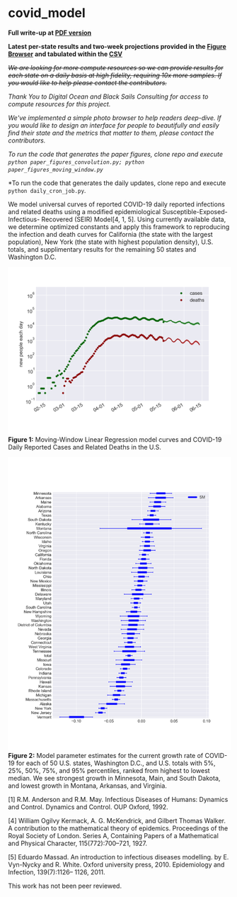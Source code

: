 # covid_model

**Full write-up at [PDF version](https://covid-figures.s3-us-west-2.amazonaws.com/covid.pdf)**

**Latest per-state results and two-week projections provided in the [Figure Browser](https://htmlpreview.github.io/?https://github.com/douglasmason/covid_model/blob/master/plot_browser_moving_window_statsmodels_only/index.html) and tabulated within the [CSV](https://covid-figures.s3-us-west-2.amazonaws.com/2020_05_17_date_smoothed_moving_window_21_days_statsmodels/simplified_state_prediction.csv)**

~~*We are looking for more compute resources so we can provide results for each state on a daily basis at high fidelity, requiring 10x more samples. If you would like to help please contact the contributors.*~~

*Thank You to Digital Ocean and Black Sails Consulting for access to compute resources for this project.*

*We've  implemented a simple photo browser to help readers deep-dive. If you would like to design an interface for people to beautifully and easily find their state and the metrics that matter to them, please contact the contributors.*

*To run the code that generates the paper figures, clone repo and execute `python paper_figures_convolution.py; python paper_figures_moving_window.py`*

*To run the code that generates the daily updates, clone repo and execute `python daily_cron_job.py`.

We model universal curves of reported COVID-19 daily reported infections and related deaths using a modified epidemiological Susceptible-Exposed-Infectious- Recovered (SEIR) Model[4, 1, 5]. Using currently available data, we determine optimized constants and apply this framework to reproducing the infection and death curves for California (the state with the largest population), New York (the state with highest population density), U.S. totals, and supplimentary results for the remaining 50 states and Washington D.C.

![boxplot](/static_figures/statsmodels_solutions_filled_quantiles.png?)
**Figure 1:** Moving-Window Linear Regression model curves and COVID-19 Daily Reported Cases and Related Deaths in the U.S. 

![boxplot](/static_figures/simplified_boxplot_for_positive_slope_statsmodels.png?)
**Figure 2:** Model parameter estimates for the current growth rate of COVID- 19 for each of 50 U.S. states, Washington D.C., and U.S. totals with 5%, 25%, 50%, 75%, and 95% percentiles, ranked from highest to lowest median. We see strongest growth in Minnesota, Main, and South Dakota, and lowest growth in Montana, Arkansas, and Virginia.

[1] R.M. Anderson and R.M. May. Infectious Diseases of Humans: Dynamics and Control. Dynamics and Control. OUP Oxford, 1992.

[4] William Ogilvy Kermack, A. G. McKendrick, and Gilbert Thomas Walker. A contribution to the mathematical theory of epidemics. Proceedings of the Royal Society of London. Series A, Containing Papers of a Mathematical and Physical Character, 115(772):700–721, 1927.

[5] Eduardo Massad. An introduction to infectious diseases modelling. by E. Vyn-Nycky and R. White. Oxford university press, 2010. Epidemiology and Infection, 139(7):1126– 1126, 2011.

This work has not been peer reviewed.
